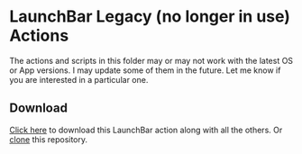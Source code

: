 # LaunchBar Legacy (no longer in use) Actions
The actions and scripts in this folder may or may not work with the latest OS or App versions. I may update some of them in the future. Let me know if you are interested in a particular one. 

## Download

[Click here](https://github.com/Ptujec/LaunchBar/archive/refs/heads/master.zip) to download this LaunchBar action along with all the others. Or [clone](https://docs.github.com/en/repositories/creating-and-managing-repositories/cloning-a-repository) this repository.

